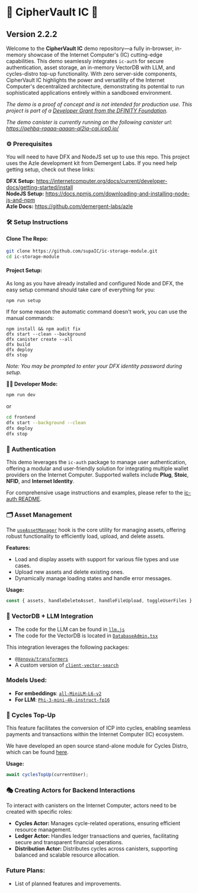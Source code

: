 # 🔐 CipherVault IC 🚀
## Version 2.2.2

Welcome to the **CipherVault IC** demo repository—a fully in-browser, in-memory showcase of the Internet Computer's (IC) cutting-edge capabilities. This demo seamlessly integrates `ic-auth` for secure authentication, asset storage, an in-memory VectorDB with LLM, and cycles-distro top-up functionality. With zero server-side components, CipherVault IC highlights the power and versatility of the Internet Computer's decentralized architecture, demonstrating its potential to run sophisticated applications entirely within a sandboxed environment.

*The demo is a proof of concept and is not intended for production use. This project is part of a [Developer Grant from the DFINITY Foundation](https://dfinity.org/grants).*

*The demo canister is currently running on the following canister url: https://qehbq-rqaaa-aaaan-ql2iq-cai.icp0.io/*

### ⚙️ Prerequisites

You will need to have DFX and NodeJS set up to use this repo. This project uses the Azle development kit from Demergent Labs. If you need help getting setup, check out these links:

**DFX Setup:** https://internetcomputer.org/docs/current/developer-docs/getting-started/install
<br>
**NodeJS Setup:** https://docs.npmjs.com/downloading-and-installing-node-js-and-npm
<br>
**Azle Docs:** https://github.com/demergent-labs/azle
<br>

### 🛠️ Setup Instructions

#### Clone The Repo:
```bash
git clone https://github.com/supaIC/ic-storage-module.git
cd ic-storage-module
```

#### Project Setup:

As long as you have already installed and configured Node and DFX, the easy setup command should take care of everything for you:

```
npm run setup
```

If for some reason the automatic command doesn't work, you can use the manual commands:

```
npm install && npm audit fix
dfx start --clean --background
dfx canister create --all
dfx build
dfx deploy
dfx stop
```
*Note: You may be prompted to enter your DFX identity password during setup.*

**👨‍💻 Developer Mode:**
```bash
npm run dev
```

or

```bash
cd frontend
dfx start --background --clean
dfx deploy
dfx stop
```

### 🔑 Authentication

This demo leverages the `ic-auth` package to manage user authentication, offering a modular and user-friendly solution for integrating multiple wallet providers on the Internet Computer. Supported wallets include **Plug**, **Stoic**, **NFID**, and **Internet Identity**.

For comprehensive usage instructions and examples, please refer to the [ic-auth README](https://github.com/cp-daniel-mccoy/ic-auth#readme).

### 🗂️ Asset Management

The [`useAssetManager`](https://github.com/supaIC/ic-storage-module/blob/main/frontend/frontend/hooks/assetManager/assetManager.js) hook is the core utility for managing assets, offering robust functionality to efficiently load, upload, and delete assets.

**Features:**
- Load and display assets with support for various file types and use cases.
- Upload new assets and delete existing ones.
- Dynamically manage loading states and handle error messages.

**Usage:**
```typescript
const { assets, handleDeleteAsset, handleFileUpload, toggleUserFiles } = useAssetManager(currentUser, bucketName);
```

### 🧠 VectorDB + LLM Integration

- The code for the LLM can be found in [`llm.js`](https://github.com/supaIC/ic-storage-module/blob/main/frontend/frontend/components/llm.js)
- The code for the VectorDB is located in [`DatabaseAdmin.tsx`](https://github.com/supaIC/ic-storage-module/blob/main/frontend/frontend/components/DatabaseAdmin.tsx)

This integration leverages the following packages:
- [`@Xenova/transformers`](https://www.npmjs.com/package/@xenova/transformers)
- A custom version of [`client-vector-search`](https://github.com/yusufhilmi/client-vector-search)

### Models Used:
- **For embeddings**: [`all-MiniLM-L6-v2`](https://huggingface.co/Xenova/all-MiniLM-L6-v2)
- **For LLM**: [`Phi-3-mini-4k-instruct-fp16`](https://huggingface.co/Xenova/Phi-3-mini-4k-instruct_fp16)

### 🔄 Cycles Top-Up

This feature facilitates the conversion of ICP into cycles, enabling seamless payments and transactions within the Internet Computer (IC) ecosystem.

We have developed an open source stand-alone module for Cycles Distro, which can be found [here](https://github.com/supaIC/cycles-distro).

**Usage:**
```typescript
await cyclesTopUp(currentUser);
```

### 🎭 Creating Actors for Backend Interactions

To interact with canisters on the Internet Computer, actors need to be created with specific roles:

- **Cycles Actor:** Manages cycle-related operations, ensuring efficient resource management.
- **Ledger Actor:** Handles ledger transactions and queries, facilitating secure and transparent financial operations.
- **Distribution Actor:** Distributes cycles across canisters, supporting balanced and scalable resource allocation.

### Future Plans:

- List of planned features and improvements.